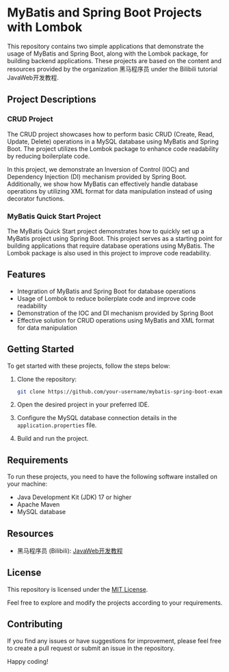 # MyBatis and Spring Boot Projects with Lombok

This repository contains two simple applications that demonstrate the usage of MyBatis and Spring Boot, along with the Lombok package, for building backend applications. These projects are based on the content and resources provided by the organization 黑马程序员 under the Bilibili tutorial JavaWeb开发教程.

## Project Descriptions

### CRUD Project

The CRUD project showcases how to perform basic CRUD (Create, Read, Update, Delete) operations in a MySQL database using MyBatis and Spring Boot. The project utilizes the Lombok package to enhance code readability by reducing boilerplate code.

In this project, we demonstrate an Inversion of Control (IOC) and Dependency Injection (DI) mechanism provided by Spring Boot. Additionally, we show how MyBatis can effectively handle database operations by utilizing XML format for data manipulation instead of using decorator functions.

### MyBatis Quick Start Project

The MyBatis Quick Start project demonstrates how to quickly set up a MyBatis project using Spring Boot. This project serves as a starting point for building applications that require database operations using MyBatis. The Lombok package is also used in this project to improve code readability.

## Features

- Integration of MyBatis and Spring Boot for database operations
- Usage of Lombok to reduce boilerplate code and improve code readability
- Demonstration of the IOC and DI mechanism provided by Spring Boot
- Effective solution for CRUD operations using MyBatis and XML format for data manipulation

## Getting Started

To get started with these projects, follow the steps below:

1. Clone the repository:

   ```bash
   git clone https://github.com/your-username/mybatis-spring-boot-examples.git
   ```

2. Open the desired project in your preferred IDE.

3. Configure the MySQL database connection details in the `application.properties` file.

4. Build and run the project.

## Requirements

To run these projects, you need to have the following software installed on your machine:

- Java Development Kit (JDK) 17 or higher
- Apache Maven
- MySQL database

## Resources

- 黑马程序员 (Bilibili): [JavaWeb开发教程](https://www.bilibili.com/video/BV1Y7411y7wa)

## License

This repository is licensed under the [MIT License](LICENSE).

Feel free to explore and modify the projects according to your requirements.

## Contributing

If you find any issues or have suggestions for improvement, please feel free to create a pull request or submit an issue in the repository.

Happy coding!
